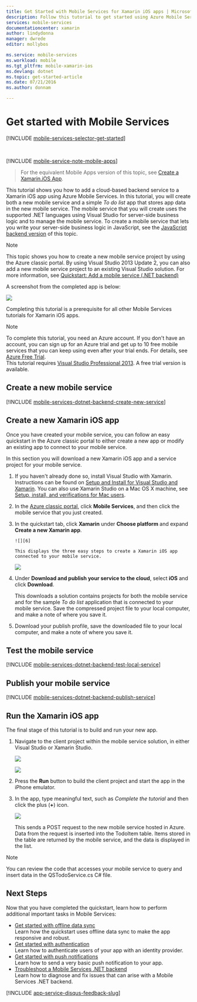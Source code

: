 ```yaml
---
title: Get Started with Mobile Services for Xamarin iOS apps | Microsoft Azure
description: Follow this tutorial to get started using Azure Mobile Services for Xamarin iOS development
services: mobile-services
documentationcenter: xamarin
author: lindydonna
manager: dwrede
editor: mollybos

ms.service: mobile-services
ms.workload: mobile
ms.tgt_pltfrm: mobile-xamarin-ios
ms.devlang: dotnet
ms.topic: get-started-article
ms.date: 07/21/2016
ms.author: donnam

---
```

# <a name="getting-started"> </a>Get started with Mobile Services
[!INCLUDE [mobile-services-selector-get-started](../../includes/mobile-services-selector-get-started.md)]

&nbsp;

[!INCLUDE [mobile-service-note-mobile-apps](../../includes/mobile-services-note-mobile-apps.md)]

> For the equivalent Mobile Apps version of this topic, see [Create a Xamarin.iOS App](../app-service-mobile/app-service-mobile-xamarin-ios-get-started.md).
> 
> 

This tutorial shows you how to add a cloud-based backend service to a Xamarin iOS app using Azure Mobile Services. In this tutorial, you will create both a new mobile service and a simple *To do list* app that stores app data in the new mobile service. The mobile service that you will create uses the supported .NET languages using Visual Studio for server-side business logic and to manage the mobile service. To create a mobile service that lets you write your server-side business logic in JavaScript, see the [JavaScript backend version] of this topic.

> [!NOTE]
> This topic shows you how to create a new mobile service project by using the Azure classic portal. By using Visual Studio 2013 Update 2, you can also add a new mobile service project to an existing Visual Studio solution. For more information, see [Quickstart: Add a mobile service (.NET backend)](http://msdn.microsoft.com/library/windows/apps/dn629482.aspx)
> 
> 

A screenshot from the completed app is below:

![][0]

Completing this tutorial is a prerequisite for all other Mobile Services tutorials for Xamarin iOS apps.

> [!NOTE]
> To complete this tutorial, you need an Azure account. If you don't have an account, you can sign up for an Azure trial and get up to 10 free mobile services that you can keep using even after your trial ends. For details, see <a href="http://www.windowsazure.com/pricing/free-trial/?WT.mc_id=A0E0E5C02&amp;returnurl=http%3A%2F%2Fwww.windowsazure.com%2Fen-us%2Fdocumentation%2Farticles%2Fmobile-services-dotnet-backend-xamarin-ios-get-started" target="_blank">Azure Free Trial</a>.<br />This tutorial requires <a href="https://go.microsoft.com/fwLink/p/?LinkID=257546" target="_blank">Visual Studio Professional 2013</a>. A free trial version is available.
> 
> 

## Create a new mobile service
[!INCLUDE [mobile-services-dotnet-backend-create-new-service](../../includes/mobile-services-dotnet-backend-create-new-service.md)]

## Create a new Xamarin iOS app
Once you have created your mobile service, you can follow an easy quickstart in the Azure classic portal to either create a new app or modify an existing app to connect to your mobile service.

In this section you will download a new Xamarin iOS app and a service project for your mobile service.

1. If you haven't already done so, install Visual Studio with Xamarin. Instructions can be found on [Setup and Install for Visual Studio and Xamarin](https://msdn.microsoft.com/library/mt613162.aspx). You can also use Xamarin Studio on a Mac OS X machine, see [Setup, install, and verifications for Mac users](https://msdn.microsoft.com/library/mt488770.aspx).
2. In the [Azure classic portal], click **Mobile Services**, and then click the mobile service that you just created.
3. In the quickstart tab, click **Xamarin** under **Choose platform** and expand **Create a new Xamarin app**.
   
       ![][6]
   
       This displays the three easy steps to create a Xamarin iOS app connected to your mobile service.
   
      ![][7]
4. Under **Download and publish your service to the cloud**, select **iOS** and click **Download**.
   
      This downloads a solution contains projects for both the mobile service and for the sample *To do list* application that is connected to your mobile service. Save the compressed project file to your local computer, and make a note of where you save it.
5. Download your publish profile, save the downloaded file to your local computer, and make a note of where you save it.

## Test the mobile service
[!INCLUDE [mobile-services-dotnet-backend-test-local-service](../../includes/mobile-services-dotnet-backend-test-local-service.md)]

## Publish your mobile service
[!INCLUDE [mobile-services-dotnet-backend-publish-service](../../includes/mobile-services-dotnet-backend-publish-service.md)]

## Run the Xamarin iOS app
The final stage of this tutorial is to build and run your new app.

1. Navigate to the client project within the mobile service solution, in either Visual Studio or Xamarin Studio.
   
    ![][8]
   
    ![][9]
2. Press the **Run** button to build the client project and start the app in the iPhone emulator.
3. In the app, type meaningful text, such as *Complete the tutorial* and then click the plus (**+**) icon.
   
    ![][10]
   
    This sends a POST request to the new mobile service hosted in Azure. Data from the request is inserted into the TodoItem table. Items stored in the table are returned by the mobile service, and the data is displayed in the list.

> [!NOTE]
> You can review the code that accesses your mobile service to query and insert data in the QSTodoService.cs C# file.
> 
> 

## Next Steps
Now that you have completed the quickstart, learn how to perform additional important tasks in Mobile Services:

* [Get started with offline data sync]
  <br/>Learn how the quickstart uses offline data sync to make the app responsive and robust.
* [Get started with authentication]
  <br/>Learn how to authenticate users of your app with an identity provider.
* [Get started with push notifications]
  <br/>Learn how to send a very basic push notification to your app.
* [Troubleshoot a Mobile Services .NET backend]
  <br/> Learn how to diagnose and fix issues that can arise with a Mobile Services .NET backend.

[!INCLUDE [app-service-disqus-feedback-slug](../../includes/app-service-disqus-feedback-slug.md)]

<!-- Anchors. -->
[Getting started with Mobile Services]:#getting-started
[Create a new mobile service]:#create-new-service
[Next Steps]:#next-steps



<!-- Images. -->
[0]: ./media/mobile-services-dotnet-backend-xamarin-ios-get-started/mobile-quickstart-completed-ios.png
[6]: ./media/mobile-services-dotnet-backend-xamarin-ios-get-started/mobile-portal-quickstart-xamarin-ios.png
[7]: ./media/mobile-services-dotnet-backend-xamarin-ios-get-started/mobile-quickstart-steps-xamarin-ios.png
[8]: ./media/mobile-services-dotnet-backend-xamarin-ios-get-started/mobile-xamarin-project-ios-vs.png
[9]: ./media/mobile-services-dotnet-backend-xamarin-ios-get-started/mobile-xamarin-project-ios-xs.png
[10]: ./media/mobile-services-dotnet-backend-xamarin-ios-get-started/mobile-quickstart-startup-ios.png

<!-- URLs. -->
[Get started with offline data sync]: mobile-services-xamarin-ios-get-started-offline-data.md
[Get started with authentication]: mobile-services-dotnet-backend-xamarin-ios-get-started-users.md
[Get started with push notifications]: mobile-services-dotnet-backend-xamarin-ios-get-started-push.md
[Visual Studio Professional 2013]: https://go.microsoft.com/fwLink/p/?LinkID=257546
[Mobile Services SDK]: http://go.microsoft.com/fwlink/?LinkId=257545
[JavaScript and HTML]: mobile-services-win8-javascript/
[Azure classic portal]: https://manage.windowsazure.com/
[JavaScript backend version]: mobile-services-ios-get-started.md
[Troubleshoot a Mobile Services .NET backend]: mobile-services-dotnet-backend-how-to-troubleshoot.md